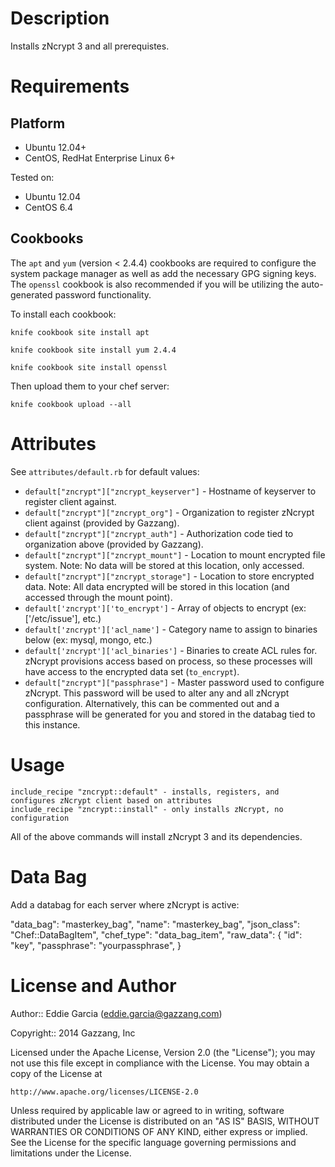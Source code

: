 
Description
===========

Installs zNcrypt 3 and all prerequistes.

Requirements
============

Platform
--------

* Ubuntu 12.04+
* CentOS, RedHat Enterprise Linux 6+

Tested on:

* Ubuntu 12.04
* CentOS 6.4

Cookbooks
---------

The `apt` and `yum` (version < 2.4.4) cookbooks are required to configure the system package manager as well as add the necessary GPG signing keys. The `openssl` cookbook is also recommended if you will be utilizing the auto-generated password functionality.

To install each cookbook:

 `knife cookbook site install apt`
 
 `knife cookbook site install yum 2.4.4`
 
 `knife cookbook site install openssl`

Then upload them to your chef server:

 `knife cookbook upload --all`

Attributes
==========

See `attributes/default.rb` for default values:

* `default["zncrypt"]["zncrypt_keyserver"]` - Hostname of keyserver to register client against.
* `default["zncrypt"]["zncrypt_org"]` - Organization to register zNcrypt client against (provided by Gazzang).
* `default["zncrypt"]["zncrypt_auth"]` - Authorization code tied to organization above (provided by Gazzang).
* `default["zncrypt"]["zncrypt_mount"]` - Location to mount encrypted file system. Note: No data will be stored at this location, only accessed.
* `default["zncrypt"]["zncrypt_storage"]` - Location to store encrypted data. Note: All data encrypted will be stored in this location (and accessed through the mount point).
* `default['zncrypt']['to_encrypt']` - Array of objects to encrypt (ex: ['/etc/issue'], etc.)
* `default['zncrypt']['acl_name']` - Category name to assign to binaries below (ex: mysql, mongo, etc.)
* `default['zncrypt']['acl_binaries']` - Binaries to create ACL rules for. zNcrypt provisions access based on process, so these processes will have access to the encrypted data set (`to_encrypt`).
* `default["zncrypt"]["passphrase"]` - Master password used to configure zNcrypt. This password will be used to alter any and all zNcrypt configuration. Alternatively, this can be commented out and a passphrase will be generated for you and stored in the databag tied to this instance.


Usage
=====

    include_recipe "zncrypt::default" - installs, registers, and configures zNcrypt client based on attributes
    include_recipe "zncrypt::install" - only installs zNcrypt, no configuration
    
All of the above commands will install zNcrypt 3 and its dependencies.

Data Bag
========

Add a databag for each server where zNcrypt is active:

  "data_bag": "masterkey_bag",
  "name": "masterkey_bag",
  "json_class": "Chef::DataBagItem",
  "chef_type": "data_bag_item",
  "raw_data": {
    "id": "key",
    "passphrase": "yourpassphrase",
  }


License and Author
==================

Author:: Eddie Garcia (<eddie.garcia@gazzang.com>)

Copyright:: 2014 Gazzang, Inc

Licensed under the Apache License, Version 2.0 (the "License");
you may not use this file except in compliance with the License.
You may obtain a copy of the License at

    http://www.apache.org/licenses/LICENSE-2.0

Unless required by applicable law or agreed to in writing, software
distributed under the License is distributed on an "AS IS" BASIS,
WITHOUT WARRANTIES OR CONDITIONS OF ANY KIND, either express or implied.
See the License for the specific language governing permissions and
limitations under the License.
